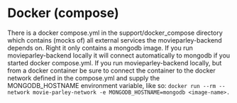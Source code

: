 # Docker (compose)
There is a docker compose.yml in the support/docker_compose directory which contains (mocks of) all external services the 
movieparley-backend depends on. Right it only contains a mongodb image. 
If you run movieparley-backend locally it will connect automatically to mongodb if you started docker compose.yml.
If you run movieparley-backend locally, but from a docker container be sure to connect the container to the docker 
network defined in the compose.yml and supply the MONGODB_HOSTNAME environment variable, like so:
```docker run --rm --network movie-parley-network -e MONGODB_HOSTNAME=mongodb <image-name>.```

